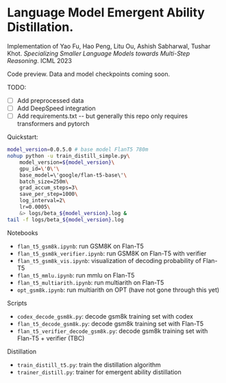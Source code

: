 # Language Model Emergent Ability Distillation. 

Implementation of Yao Fu, Hao Peng, Litu Ou, Ashish Sabharwal, Tushar Khot. _Specializing Smaller Language Models towards Multi-Step Reasoning_. ICML 2023

Code preview. Data and model checkpoints coming soon. 

TODO:
* [ ] Add preprocessed data
* [ ] Add DeepSpeed integration 
* [ ] Add requirements.txt -- but generally this repo only requires transformers and pytorch

Quickstart:
```bash
model_version=0.0.5.0 # base model FlanT5 780m
nohup python -u train_distill_simple.py\
    model_version=${model_version}\
    gpu_id=\'0\'\
    base_model=\'google/flan-t5-base\'\
    batch_size=250m\
    grad_accum_steps=3\
    save_per_step=1000\
    log_interval=2\
    lr=0.0005\
    &> logs/beta_${model_version}.log &
tail -f logs/beta_${model_version}.log
```


Notebooks 
* `flan_t5_gsm8k.ipynb`: run GSM8K on Flan-T5
* `flan_t5_gsm8k_verifier.ipynb`: run GSM8K on Flan-T5 with verifier
* `flan_t5_gsm8k_vis.ipynb`: visualization of decoding probability of Flan-T5
* `flan_t5_mmlu.ipynb`: run mmlu on Flan-T5
* `flan_t5_multiarith.ipynb`: run multiarith on Flan-T5
* `opt_gsm8k.ipynb`: run multiarith on OPT (have not gone through this yet)

Scripts
* `codex_decode_gsm8k.py`: decode gsm8k training set with codex
* `flan_t5_decode_gsm8k.py`: decode gsm8k training set with Flan-T5
* `flan_t5_verifier_decode_gsm8k.py`: decode gsm8k training set with Flan-T5 + verifier (TBC)

Distillation 
* `train_distill_t5.py`: train the distillation algorithm 
* `trainer_distill.py`: trainer for emergent ability distillation 

